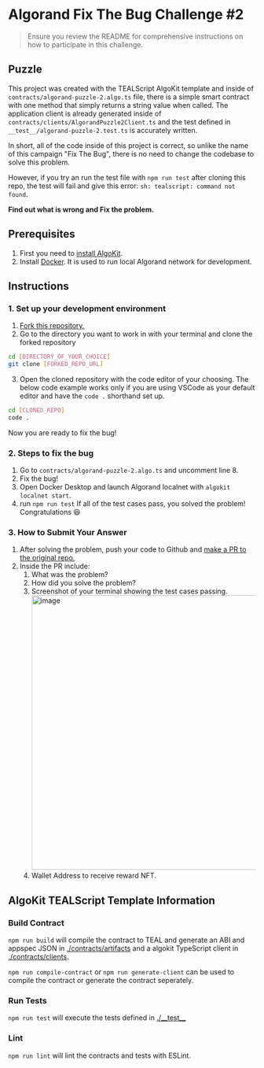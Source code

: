 # Algorand Fix The Bug Challenge #2

> Ensure you review the README for comprehensive instructions on how to participate in this challenge.

## Puzzle

This project was created with the TEALScript AlgoKit template and inside of `contracts/algorand-puzzle-2.algo.ts` file, there is a simple smart contract with one method that simply returns a string value when called. The application client is already generated inside of `contracts/clients/AlgorandPuzzle2Client.ts` and the test defined in `__test__/algorand-puzzle-2.test.ts` is accurately written.

In short, all of the code inside of this project is correct, so unlike the name of this campaign "Fix The Bug", there is no need to change the codebase to solve this problem.

However, if you try an run the test file with `npm run test` after cloning this repo, the test will fail and give this error: 
`sh: tealscript: command not found`. 

**Find out what is wrong and Fix the problem.**

## Prerequisites

1. First you need to [install AlgoKit](https://github.com/algorandfoundation/algokit-cli/tree/main?tab=readme-ov-file#install).
2. Install [Docker](https://www.docker.com/products/docker-desktop/). It is used to run local Algorand network for development.

## Instructions

### 1. Set up your development environment
1. [Fork this repository.](https://docs.github.com/en/pull-requests/collaborating-with-pull-requests/working-with-forks/fork-a-repo)
2. Go to the directory you want to work in with your terminal and clone the forked repository
```bash
cd [DIRECTORY_OF_YOUR_CHOICE]
git clone [FORKED_REPO_URL]
```
3. Open the cloned repository with the code editor of your choosing. The below code example works only if you are using VSCode as your default editor and have the `code .` shorthand set up.
```bash
cd [CLONED_REPO]
code . 
```


Now you are ready to fix the bug!

### 2. Steps to fix the bug
1. Go to `contracts/algorand-puzzle-2.algo.ts` and uncomment line 8.
2. Fix the bug!
3. Open Docker Desktop and launch Algorand localnet with `algokit localnet start`. 
4. run `npm run test` 
If all of the test cases pass, you solved the problem! Congratulations 😆

### 3. How to Submit Your Answer

1. After solving the problem, push your code to Github and [make a PR to the original repo.](https://docs.github.com/en/pull-requests/collaborating-with-pull-requests/proposing-changes-to-your-work-with-pull-requests/creating-a-pull-request-from-a-fork) 
2. Inside the PR include:
   1. What was the problem?
   2. How did you solve the problem?
   3. Screenshot of your terminal showing the test cases passing. <img width="558" alt="image" src="https://github.com/algorand-devrel/fix-the-bug-private/assets/52557585/3017375c-f85a-42f1-b6e5-262b4560f96d">
   4. Wallet Address to receive reward NFT.

## AlgoKit TEALScript Template Information

### Build Contract

`npm run build` will compile the contract to TEAL and generate an ABI and appspec JSON in [./contracts/artifacts](./contracts/artifacts/) and a algokit TypeScript client in [./contracts/clients](./contracts/clients/).

`npm run compile-contract` or `npm run generate-client` can be used to compile the contract or generate the contract seperately.

### Run Tests

`npm run test` will execute the tests defined in [./\_\_test\_\_](./__test__) 

### Lint

`npm run lint` will lint the contracts and tests with ESLint.
